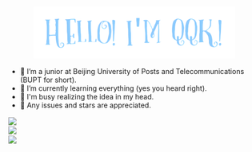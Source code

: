<p align="center"><a href="https://github.com/QQKdeGit"><img width="80%" src="./assets/readme-header-transparent.png" /></a></p>

- 🏫 I’m a junior at Beijing University of Posts and Telecommunications (BUPT for short).
- 📖 I’m currently learning everything (yes you heard right).
- 🤯 I'm busy realizing the idea in my head.
- 🥳 Any issues and stars are appreciated.

<!-- &bg_color=30,f8d845,f04077,bf55db,8faadc -->
<!-- &bg_color=30,20002c,7303c0,ec38bc -->
<!-- &bg_color=30,83a4d4,b6fbff -->

<a href="https://github.com/QQKdeGit/QQKdeGit">
  <img align="center" src="https://github-readme-stats.vercel.app/api?username=QQKdeGit&count_private=true&include_all_commits=true&show_icons=true&icon_color=ffffff&bg_color=45,f8d845,f04077,bf55da&title_color=ffffff&text_color=ffffff&hide_border=true" />

  <br/>

  <img align="center" src="https://github-readme-stats.vercel.app/api/top-langs/?username=QQKdeGit&layout=compact&card_width=445&bg_color=30,f2696a,f04077,cb50c2,c055d9&title_color=ffffff&text_color=ffffff&hide_border=true" />

  <br/>

  <img align="center" src="https://github-readme-stats.vercel.app/api/wakatime?username=QQKdeWakatime&bg_color=55,f15670,c055d9,a3caf4&title_color=ffffff&text_color=ffffff&layout=compact&hide_border=true" />

  <br/>
</a>
